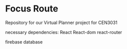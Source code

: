 # Focus Route
Repository for our Virtual Planner project for CEN3031

necessary dependencies: 
React
React-dom
react-router

firebase database



